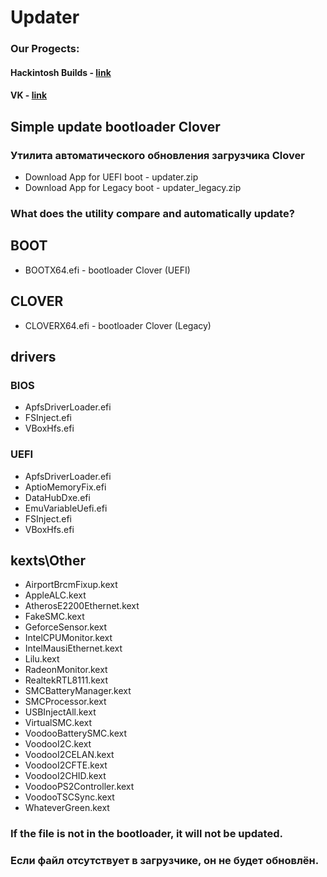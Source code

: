 # Updater
### Our Progects:
#### Hackintosh Builds - [link](http://ihackline.com)
#### VK - [link](https://vk.com/ustanovkamacos)
## Simple update bootloader Clover
### Утилита автоматического обновления загрузчика Clover

- Download App for UEFI boot - updater.zip
- Download App for Legacy boot - updater_legacy.zip

### What does the utility compare and automatically update?

## BOOT
- BOOTX64.efi - bootloader Clover (UEFI)
## CLOVER
- CLOVERX64.efi - bootloader Clover (Legacy)
## drivers
### BIOS
- ApfsDriverLoader.efi
- FSInject.efi
- VBoxHfs.efi
### UEFI
- ApfsDriverLoader.efi
- AptioMemoryFix.efi
- DataHubDxe.efi
- EmuVariableUefi.efi
- FSInject.efi
- VBoxHfs.efi
## kexts\Other
- AirportBrcmFixup.kext
- AppleALC.kext
- AtherosE2200Ethernet.kext
- FakeSMC.kext
- GeforceSensor.kext
- IntelCPUMonitor.kext
- IntelMausiEthernet.kext
- Lilu.kext
- RadeonMonitor.kext
- RealtekRTL8111.kext
- SMCBatteryManager.kext
- SMCProcessor.kext
- USBInjectAll.kext
- VirtualSMC.kext
- VoodooBatterySMC.kext
- VoodooI2C.kext
- VoodooI2CELAN.kext
- VoodooI2CFTE.kext
- VoodooI2CHID.kext
- VoodooPS2Controller.kext
- VoodooTSCSync.kext
- WhateverGreen.kext

### If the file is not in the bootloader, it will not be updated.
### Если файл отсутствует в загрузчике, он не будет обновлён.
